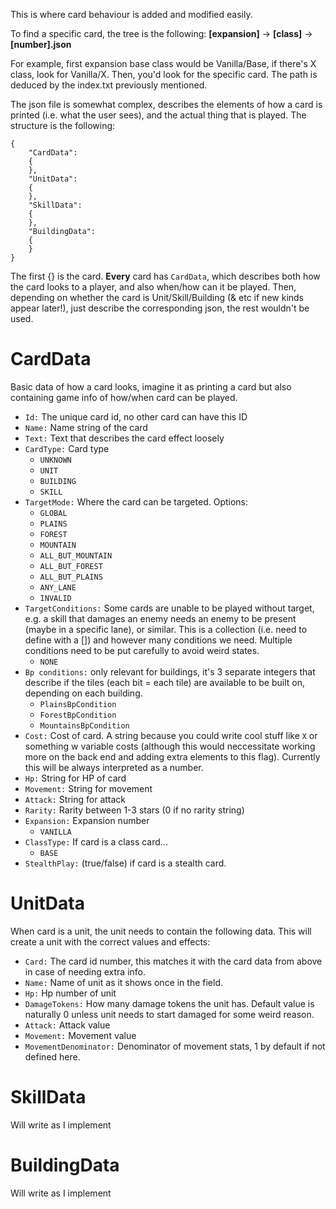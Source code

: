 This is where card behaviour is added and modified easily.

To find a specific card, the tree is the following:
**\[expansion\]** -> **\[class\]** -> **\[number\].json**

For example, first expansion base class would be Vanilla/Base, if there's X class, look for Vanilla/X.
Then, you'd look for the specific card.
The path is deduced by the index.txt previously mentioned.

The json file is somewhat complex, describes the elements of how a card is printed (i.e. what the user sees),
and the actual thing that is played. The structure is the following:

```
{
    "CardData":
    {
    },
    "UnitData":
    {
    },
    "SkillData":
    {
    },
    "BuildingData":
    {
    }
}
```

The first {} is the card.
**Every** card has ```CardData```, which describes both how the card looks to a player, and also when/how can it be played.
Then, depending on whether the card is Unit/Skill/Building (& etc if new kinds appear later!), just describe the corresponding json, the rest wouldn't be used.

# CardData
Basic data of how a card looks, imagine it as printing a card but also containing game info of how/when card can be played.

- ```Id:``` The unique card id, no other card can have this ID
- ```Name:``` Name string of the card
- ```Text:``` Text that describes the card effect loosely
- ```CardType:``` Card type
    - ```UNKNOWN```
    - ```UNIT```
    - ```BUILDING```
    - ```SKILL```
- ```TargetMode:``` Where the card can be targeted. Options:
    - ```GLOBAL```
    - ```PLAINS```
    - ```FOREST```
    - ```MOUNTAIN```
    - ```ALL_BUT_MOUNTAIN```
    - ```ALL_BUT_FOREST```
    - ```ALL_BUT_PLAINS```
    - ```ANY_LANE```
    - ```INVALID```
- ```TargetConditions:``` Some cards are unable to be played without target, e.g. a skill that damages an enemy needs an enemy to be present (maybe in a specific lane), or similar. This is a collection (i.e. need to define with a []) and however many conditions we need.
Multiple conditions need to be put carefully to avoid weird states.
    - ```NONE```
- ```Bp conditions:``` only relevant for buildings, it's 3 separate integers that describe if the tiles (each bit = each tile) are available to be built on, depending on each building.
    - ```PlainsBpCondition```
    - ```ForestBpCondition```
    - ```MountainsBpCondition```
- ```Cost:``` Cost of card. A string because you could write cool stuff like ```X``` or something w variable costs (although this would neccessitate working more on the back end and adding extra elements to this flag). Currently this will be always interpreted as a number.
- ```Hp:``` String for HP of card
- ```Movement:``` String for movement
- ```Attack:``` String for attack
- ```Rarity:``` Rarity between 1-3 stars (0 if no rarity string)
- ```Expansion:``` Expansion number
    - ```VANILLA```
- ```ClassType:``` If card is a class card...
    - ```BASE```
- ```StealthPlay:``` (true/false) if card is a stealth card.

# UnitData
When card is a unit, the unit needs to contain the following data. This will create a unit with the correct values and effects:
- ```Card:``` The card id number, this matches it with the card data from above in case of needing extra info.
- ```Name:``` Name of unit as it shows once in the field.
- ```Hp:``` Hp number of unit
- ```DamageTokens:``` How many damage tokens the unit has. Default value is naturally 0 unless unit needs to start damaged for some weird reason.
- ```Attack:``` Attack value
- ```Movement:``` Movement value
- ```MovementDenominator:``` Denominator of movement stats, 1 by default if not defined here.

# SkillData
Will write as I implement

# BuildingData
Will write as I implement
